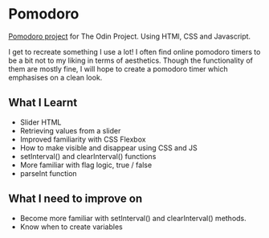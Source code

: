 # Pomodoro

[Pomodoro project](https://kynki7.github.io/calculator/) for The Odin Project.
Using HTMl, CSS and Javascript.

I get to recreate something I use a lot! I often find online pomodoro timers to be a bit not to my liking in terms of aesthetics. Though the functionality of them are mostly fine, I will hope to create a pomodoro timer which emphasises on a clean look.

## What I Learnt
- Slider HTML
- Retrieving values from a slider
- Improved familiarity with CSS Flexbox
- How to make visible and disappear using CSS and JS
- setInterval() and clearInterval() functions
- More familiar with flag logic, true / false
- parseInt function

## What I need to improve on
- Become more familiar with setInterval() and clearInterval() methods.
- Know when to create variables